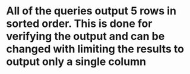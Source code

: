 # All of the queries output 5 rows in sorted order. This is done for verifying the output and can be changed with limiting the results to output only a single column

